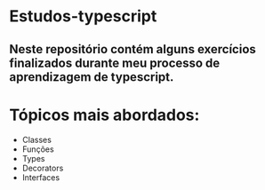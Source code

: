 # Estudos-typescript

## Neste repositório contém alguns exercícios finalizados durante  meu processo de aprendizagem de typescript.

# Tópicos mais abordados:

- Classes
- Funções
- Types
- Decorators
- Interfaces

